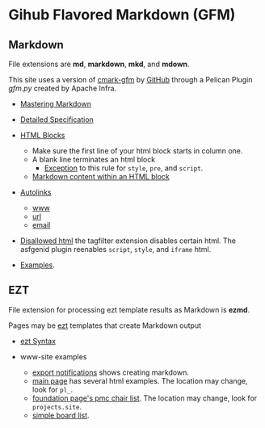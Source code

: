 # Gihub Flavored Markdown (GFM)

## Markdown

File extensions are **md**, **markdown**, **mkd**, and **mdown**.

This site uses a version of [cmark-gfm][1] by [GitHub][2] through a Pelican Plugin *gfm.py* created by Apache Infra.

- [Mastering Markdown][3]

- [Detailed Specification][4]

- [HTML Blocks][5]

  - Make sure the first line of your html block starts in column one.
  - A blank line terminates an html block
    - [Exception][6] to this rule for `style`, `pre`, and `script`.
  - [Markdown content within an HTML block][7]

- [Autolinks][8]

  - [www][9]
  - [url][10]
  - [email][11]

- [Disallowed html][12] the tagfilter extension disables certain html. The asfgenid plugin reenables `script`, `style`, and `iframe` html.
    
- [Examples](https://sindresorhus.com/github-markdown-css/).

## EZT

File extension for processing ezt template results as Markdown is **ezmd**.

Pages may be [ezt][13] templates that create Markdown output

- [ezt Syntax][14]

- www-site examples

  - [export notifications][15] shows creating markdown.
  - [main page][16] has several html examples. The location may change, look for `pl_`.
  - [foundation page's pmc chair list][17]. The location may change, look for `projects.site`.
  - [simple board list][18].


[1]: https://github.com/github/cmark-gfm
[2]: https://github.blog/2017-03-14-a-formal-spec-for-github-markdown/
[3]: https://guides.github.com/features/mastering-markdown/
[4]: https://github.github.com/gfm/
[5]: https://github.github.com/gfm/#html-block
[6]: https://github.github.com/gfm/#example-139
[7]: https://github.github.com/gfm/#example-122
[8]: https://github.github.com/gfm/#autolink
[9]: https://github.github.com/gfm/#extended-www-autolink
[10]: https://github.github.com/gfm/#extended-url-autolink
[11]: https://github.github.com/gfm/#extended-email-autolink
[12]: https://github.github.com/gfm/#disallowed-raw-html-extension-
[13]: https://github.com/gstein/ezt
[14]: https://github.com/gstein/ezt/blob/wiki/Syntax.md
[15]: https://github.com/apache/www-site/blob/main/content/licenses/exports/index.ezmd
[16]: https://github.com/apache/www-site/blob/main/content/index.ezmd#L382
[17]: https://github.com/apache/www-site/blob/main/content/foundation/index.ezmd#L140
[18]: https://github.com/apache/www-site/blob/main/content/foundation/board/index.ezmd
